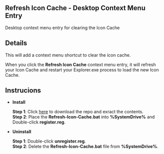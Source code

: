 ## Refresh Icon Cache - Desktop Context Menu Entry
Desktop context menu entry for clearing the Icon Cache


## Details
This will add a context menu shortcut to clear the icon cache.

When you click the **Refresh Icon Cache** context menu entry, it will refresh your Icon Cache and restart your Explorer.exe process to load the new Icon Cache.

## Instrucions

 * **Install**
 
    **Step 1**: Click [here](https://github.com/NimbiDev/Refresh-Icon-Cache/archive/refs/heads/main.zip) to download the repo and exract the contents.<br />
    **Step 2**: Place the **Refresh-Icon-Cache.bat** into **%SystemDrive%** and Double-click **register.reg**.


 * **Uninstall**
 
    **Step 1**: Double-click **unregister.reg**.<br />
    **Step 2**: Delete the **Refresh-Icon-Cache.bat** file from **%SystemDrive%**.
